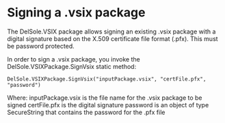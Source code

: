 # Signing a .vsix package #

The DelSole.VSIX package allows signing an existing .vsix package with a digital signature based on the X.509 certificate file format (.pfx). This must be password protected.

In order to sign a .vsix package, you invoke the DelSole.VSIXPackage.SignVsix static method:

    DelSole.VSIXPackage.SignVsix("inputPackage.vsix", "certFile.pfx", "password")

Where:
inputPackage.vsix is the file name for the .vsix package to be signed
certFile.pfx is the digital signature
password is an object of type SecureString that contains the password for the .pfx file
